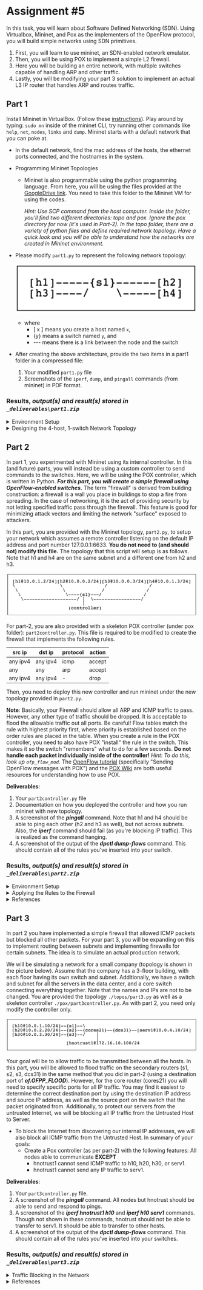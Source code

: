 # Assignment #5
In this task, you will learn about Software Defined Networking (SDN).
Using Virtualbox, Mininet, and Pox as the implementers of the OpenFlow protocol, you will build simple networks using SDN primitives.

1.	First, you will learn to use mininet, an SDN-enabled network emulator.
2.	Then, you will be using POX to implement a simple L2 firewall.
3.	Here you will be building an entire network, with multiple switches capable of handling ARP and other traffic.
4.	Lastly, you will be modifying your part 3 solution to implement an actual L3 IP router that handles ARP and routes traffic.

## Part 1
Install Mininet in VirtualBox. (Follow these [instructions](http://mininet.org/download/)).
Play around by typing: `sudo mn` inside of the mininet CLI, try running other commands like `help`, `net`, `nodes`, `links` and `dump`.
Mininet starts with a default network that you can poke at.
-	In the default network, find the mac address of the hosts, the ethernet ports connected, and the hostnames in the system.
-	Programming Mininet Topologies
    - Mininet is also programmable using the python programming language. From here, you will be using the files provided at the [GoogleDrive link](https://drive.google.com/drive/folders/1Uj4_RhBdBk7d4qifAoBGV2tL2yuIPF_Z?usp=sharing). You need to take this folder to the Mininet VM for using the codes.

        _Hint: Use SCP command from the host computer. Inside the folder, you'll find two different directories: topo and pox. Ignore the pox directory for now (it's used in Part-2). In the topo folder, there are a variety of python files and define required network topology. Have a quick look and you will be able to understand how the networks are created in Mininet environment._
  - Please modify `part1.py` to represent the following network topology:

    ![network](res/network1.png)
    - where
        - [ x ] means you create a host named `x`,
        - {y} means a switch named `y`, and
        - --- means there is a link between the node and the switch
- After creating the above architecture, provide the two items in a part1 folder in a compressed file:
    1. Your modified `part1.py` file
    2. Screenshots of the `iperf`, `dump`, and `pingall` commands (from mininet) in PDF format.

### Results, _output(s) and result(s) stored in `_deliverables\part1.zip`_
<details>
  <summary>Environment Setup</summary>
  
  - I installed mininet via [apt-get](https://github.com/mininet/mininet/blob/master/INSTALL)
  - I tested the installation, as per [these instructions](http://mininet.org/download/), using port 6654 instead of 6634 (updated Mininet)
  - I completed the [Mininet Walkthrough](http://mininet.org/walkthrough/#part-1-everyday-mininet-usage), approx. 30m to complete
  
</details>

<details>
  <summary>Designing the 4-host, 1-switch Network Topology</summary>

  - Readthrough: `topos` scripts to design and customize mininet architecture using Python API
  - Created a for-loop to iterate over 4 hosts, creating them and setting links between the hosts and the switch.
  - Ran the CLI to test the custom topology
    - execute: `sudo mn --custom path/to/file --topo part1 --test COMMAND`, where `COMMAND` is either `pingall` or `iperf`, not adding a `COMMAND` builds the topology and waits for either further commands (say, `dump`) or an `exit` to end the run
    - output for `pingall`, `iperf`, `dump` are all included as separate PDFs in the `part1.zip` directory
    - output for all in `verbose` (reduced output) included also
  
</details>

## Part 2
In part 1, you experimented with Mininet using its internal controller.
In this (and future) parts, you will instead be using a custom controller to send commands to the switches.
Here, we will be using the POX controller, which is written in Python.
___For this part, you will create a simple firewall using OpenFlow-enabled switches.___
The term "firewall" is derived from building construction: a firewall is a wall you place in buildings to stop a fire from spreading.
In the case of networking, it is the act of providing security by not letting specified traffic pass through the firewall.
This feature is good for minimizing attack vectors and limiting the network "surface" exposed to attackers.

In this part, you are provided with the Mininet topology, `part2.py`, to setup your network which assumes a remote controller listening on the default IP address and port number 127.0.0.1:6633.
__You do not need to (and should not) modify this file.__
The topology that this script will setup is as follows.
Note that h1 and h4 are on the same subnet and a different one from h2 and h3.

![network](res/network2.png)

For part-2, you are also provided with a skeleton POX controller (under pox folder): `part2controller.py`.
This file is required to be modified to create the firewall that implements the following rules.

| src ip   | dst ip   | protocol | action |
|----------|----------|----------|--------|
| any ipv4 | any ipv4 | icmp     | accept |
| any      | any      | arp      | accept |
| any ipv4 | any ipv4 | -        | drop   |

Then, you need to deploy this new controller and run mininet under the new topology provided in `part2.py`.

__Note__: Basically, your Firewall should allow all ARP and ICMP traffic to pass.
However, any other type of traffic should be dropped.
It is acceptable to flood the allowable traffic out all ports.
Be careful! Flow tables match the rule with highest priority first, where priority is established based on the order rules are placed in the table.
When you create a rule in the POX controller, you need to also have POX "install" the rule in the switch.
This makes it so the switch "remembers" what to do for a few seconds.
__Do not handle each packet individually inside of the controller!__
_Hint: To do this, look up `ofp_flow_mod`._
The [OpenFlow tutorial](https://github.com/mininet/openflow-tutorial/wiki) (specifically "Sending OpenFlow messages with POX") and the [POX Wiki](https://noxrepo.github.io/pox-doc/html/) are both useful resources for understanding how to use POX.

__Deliverables__:
1.	Your `part2controller.py` file
2.	Documentation on how you deployed the controller and how you run mininet with new topology.
3.	A screenshot of the ___pingall___ command. Note that h1 and h4 should be able to ping each other (h2 and h3 as well), but not across subnets. Also, the ___iperf___ command should fail (as you're blocking IP traffic). This is realized as the command hanging.
4.	A screenshot of the output of the ___dpctl dump-flows___ command. This should contain all of the rules you've inserted into your switch.

### Results, _output(s) and result(s) stored in `_deliverables\part2.zip`_
<details>
  <summary>Environment Setup</summary>

  - Readthrough: `pox` API to understand packet flow, and messaging to the controller
  - Ran the Mininet CLI to start the emulation:
    - execute (in older versions of Mininet/POX): `sudo mn --custom path/to/file --topo part2 --controller remote`
    - execute (in newer versions of Mininet/POX): `sudo mn --custom path/to/file --topo part2 --controller remote,port=6633`
  - Then started the POX hub:
    - execute: `sudo ~/pox/pox.py misc.part2controller`, after adding `part2controller.py` to the `~/pox/pox/misc` directory
  
</details>

<details>
  <summary>Applying the Rules to the Firewall</summary>

  - We need to define three rules:
    1. Allow all IPv4 traffic to pass through the firewall.
    2. Allow all ARP protocol traffic to pass through the firewall.
    3. Block all others.
  - So, we design the rules using the `ofp_flow_mod` library. On creating these messages, we send them to the switch to "install" the message to the controller.
    - since IPv4 traffic uses 32 bits to express the data, we use `0x0800` hex code
    - since we want to allow ARP traffic to pass, we check the lower 8 bits, or `0x0806` in hex
  - To run the emulation:
    1. Run the Mininet topology (`part2`): `sudo mn --custom path/to/file --topo part2 --controller remote`
    2. Run the POX hub (`part2controller.py`): `sudo ~/pox/pox.py misc.part2controller`
  - `outputs.pdf` includes:
    - output of the `pingall` command
    - output of the `iperf` command
    - output of the `dpctl dump-flows` command
  - `outputs_v2.pdf` includes: _now returning ipv6, and other ipv4 traffic back to sender_
    - output of the `pingall` command
    - output of the `iperf` command
    - output of the `dpctl dump-flows` command _the rules have changed to include these additions_
  
</details>

<details>
  <summary>References</summary>

  - Completing the [OpenFlow tutorial](http://github.com/mininet/openflow-tutorial/wiki/Create-a-Learning-Switch#Sending-OpenFlow-messages-with-POX)
  - Following a [3rd-party tutorial on POX Controllers](http://sdnhub.org/tutorials/pox/)
  - The POX API
  	- on [ofp_flow_mod](http://noxrepo.github.io/pox-doc/html/#ofp-flow-mod-flow-table-modification)
  	- on [match](http://noxrepo.github.io/pox-doc/html/#match-structure)
  - This [Open vSwitch Manual](http://openvswitch.org/support/dist-docs-2.5/ovs-ofctl.8.txt)
  
</details>

## Part 3
In part 2 you have implemented a simple firewall that allowed ICMP packets but blocked all other packets.
For your part 3, you will be expanding on this to implement routing between subnets and implementing firewalls for certain subnets.
The idea is to simulate an actual production network.

We will be simulating a network for a small company (topology is shown in the picture below).
Assume that the company has a 3-floor building, with each floor having its own switch and subnet.
Additionally, we have a switch and subnet for all the servers in the data center, and a core switch connecting everything together.
Note that the names and IPs are not to be changed.
You are provided the topology `./topos/part3.py` as well as a skeleton controller `./pox/part3controller.py`.
As with part 2, you need only modify the controller only.

![network](res/network3.png)

Your goal will be to allow traffic to be transmitted between all the hosts.
In this part, you will be allowed to flood traffic on the secondary routers (s1, s2, s3, dcs31) in the same method that you did in part-2 (using a destination port of ___of.OFPP_FLOOD___).
However, for the core router (cores21) you will need to specify specific ports for all IP traffic.
You may find it easiest to determine the correct destination port by using the destination IP address and source IP address, as well as the source port on the switch that the packet originated from.
Additionally, to protect our servers from the untrusted Internet, we will be blocking all IP traffic from the Untrusted Host to Server.
- To block the Internet from discovering our internal IP addresses, we will also block all ICMP traffic from the Untrusted Host. In summary of your goals:
    - Create a Pox controller (as per part-2) with the following features: All nodes able to communicate __EXCEPT__
        - hnotrust1 cannot send ICMP traffic to h10, h20, h30, or serv1.
        - hnotrust1 cannot send any IP traffic to serv1.

__Deliverables__:
1. Your `part3controller.py` file.
2. A screenshot of the ___pingall___ command. All nodes but hnotrust should be able to send and respond to pings.
3. A screenshot of the ___iperf hnotrust1 h10___ and ___iperf h10 serv1___ commands. Though not shown in these commands, hnotrust should not be able to transfer to serv1. It should be able to transfer to other hosts.
4. A screenshot of the output of the ___dpctl dump-flows___ command. This should contain all of the rules you've inserted into your switches.

### Results, _output(s) and result(s) stored in `_deliverables\part3.zip`_
<details>
  <summary>Traffic Blocking in the Network</summary>
  
  - Traffic "within the system" (or, internal as sometimes referred to in the program)
    - Allow ICMP/ARP, IPv4, IPv6 traffic between __h10__, __h20__, __h30__, and __serv1__
      - This is allowable via switches __s1__, __s2__, __s3__, and __dcs31__
      - All of their switches are connected to the main switch __cores21__. Through this switch is where I take into account their ports for directing traffic from, e.g., __h10__ to __serv1__, which goes from __h10__ -> __s1__ -> __cores21__ -> __dcs31__ -> __serv1__. Because __serv1__ controls all of the flow, it will guide traffic to the right ports (in the above example, traffic is routed to/from ports 4 and 1)
    - I instead __flood__ all of the outgoing ports to direct traffic in each of the switches (other than __serv1__)
  - Traffic to/from "external" hosts (or, __hnotrust1__)
    - To not allow any ICMP/ARP requests, these requests are "returned to the sender" when communicating with this host to any of the others "in the network"
    - To not allow any IPv4/IPv6 traffic to __serv1__, these packets are also "returned to the sender" when communicating with this host to __serv1__
    - To allow IPv4/IPv6 traffic to/from __h10__, __h20__, or __h30__ these packets are routed via their switches (and through __cores21__) to/from ports 5 (if going to __hnotrust1__) and 1/2/3 (if going to __h10__, __h20__, or __h30__)
  
</details>

<details>
  <summary>References</summary>
  
  - Again, the POX Wiki on:
    - [ofp_flow_mod](http://noxrepo.github.io/pox-doc/html/#ofp-flow-mod-flow-table-modification) for adding rules
    - [match](http://noxrepo.github.io/pox-doc/html/#match-structure) for rules
  - The [ovs fields man page](http://manpages.debian.org/testing/openvswitch-common/ovs-fields.7.en.html)
  - The course [text](http://bit.ly/2X0RWmU): "Computer Networking: A Top-Down Approach", Kurose & Ross (7th Ed) _various sections in Ch4/5 on SDN_
  
</details>
